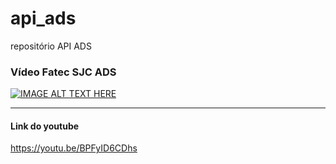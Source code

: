 # api_ads
repositório API ADS


### Vídeo Fatec SJC ADS


[![IMAGE ALT TEXT HERE](http://img.youtube.com/vi/BPFyID6CDhs/0.jpg)](http://www.youtube.com/watch?v=BPFyID6CDhs)

***
#### Link do youtube
https://youtu.be/BPFyID6CDhs
